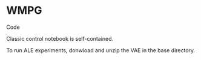 # WMPG
Code 


Classic control notebook is self-contained. 

To run ALE experiments, donwload and unzip the VAE in the base directory.
